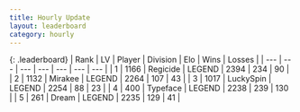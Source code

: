 ```yaml
---
title: Hourly Update
layout: leaderboard
category: hourly
---
```


{: .leaderboard}
| Rank | LV | Player | Division | Elo | Wins | Losses |
| --- | --- | --- | --- | --- | --- | --- |
| <span data-change="0">1</span> | 1166 | <span title="ID: 353063">Regicide</span> | LEGEND | <span data-change="-29">2394</span> | <span data-change="3">234</span> | <span data-change="2">90</span> |
| <span data-change="0">2</span> | 1132 | <span title="ID: 416373">Mirakee</span> | LEGEND | <span data-change="0">2264</span> | <span data-change="0">107</span> | <span data-change="0">43</span> |
| <span data-change="0">3</span> | 1017 | <span title="ID: 498412">LuckySpin</span> | LEGEND | <span data-change="6">2254</span> | <span data-change="1">88</span> | <span data-change="0">23</span> |
| <span data-change="0">4</span> | 400 | <span title="ID: 628233">Typeface</span> | LEGEND | <span data-change="0">2238</span> | <span data-change="0">239</span> | <span data-change="0">130</span> |
| <span data-change="0">5</span> | 261 | <span title="ID: 573202">Dream</span> | LEGEND | <span data-change="0">2235</span> | <span data-change="0">129</span> | <span data-change="0">41</span> |